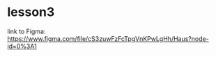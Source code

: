 # lesson3

link to Figma:
https://www.figma.com/file/cS3zuwFzFcTpgVnKPwLgHh/Haus?node-id=0%3A1

<!-- Домашнее задание
Создай репозиторий goit-markup-hw-04.
Склонируй созданный репозиторий и скопируй в него файлы предыдущей работы.
Добавь разметку и оформление иконок и декоративных эффектов для страниц из макета домашнего задания #4.
Для генерации SVG-спрайта используй сервис Icomoon.
Для оптимизации созданного SVG-спрайта используй сервис svgomg.
Настрой GitHub Pages и добавь ссылку на живую страницу в шапку GitHub-репозитория.
Критерии приёма работы наставником
Проект
«A1» В корне проекта есть папка images с изображениями.

«A2» Все векторные изображения (иконки) собраны в SVG-спрайт icons.svg, который лежит в папке images.

«A3» Все векторные изображения оптимизированы.

«A4» В корне проекта есть папка css с файлами стилей.

«A5» Все стили написаны в одном файле styles.css, который находится в папке css.

«A6» В названиях файлов нет заглавных букв, пробелов и транслита, только буквы и слова английского языка.

«A7» Исходный код отформатирован при помощи Prettier.

«A8» Все изображения и текстовый контент взяты из макета.

«A9» На всех HTML-страницах подключен нормализатор стилей modern-nomalize.

«A10» Код написан следуя руководству.

Разметка
«B1» Для всех иконок используется векторная графика в формате svg.

«B2» SVG-иконки экспортированы правильно. При экспорте выбрана «группа», а не сам вектор.

«B3» Все иконки из SVG-спрайта добавлены в HTML при помощи тегов <svg> и <use>

«B4» Размеры иконок взяты из макета и заданы элементу <svg> в HTML-файле.

«B5» В блоке Контактов в шапке, добавлены иконки конверта и телефона.

«B6» В секции Преимуществ добавлены иконки.

«B7» В секции Команды добавлены иконки соцсетей.

«B8» В секции Клиентов добавлены иконки компаний.

«B9» В футере добавлены иконки соцсетей.

Оформление
«C1» Большое изображение с эффектом затемнения (под хедером) выполнено как фон. Для затемнения используется многослойный фон с градиентом.

«C2» Фоновое изображение в блоке под хедером не растягивается шире своего оригинального размера 1600рх.

«C3» В карточках секции Наша команда есть постоянный эффект тени.

«C4» В карточках страницы Портфолио есть эффект тени при ховере в любом месте карточки.

«C5» В фильтре (список кнопок) страницы Портфолио есть эффект тени при ховере или фокусе на кнопки.

«C6» При ховере или фокусе, иконки должны переходить в активное состояние - изменять цвет, если это указано в макете. -->
